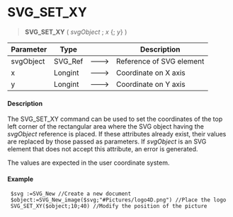 # SVG_SET_XY

>**SVG_SET_XY** ( *svgObject* ; *x* {; *y*} )

| Parameter | Type |  | Description |
| --- | --- | --- | --- |
| svgObject | SVG_Ref | &#x1F852; | Reference of SVG element |
| x | Longint | &#x1F852; | Coordinate on X axis |
| y | Longint | &#x1F852; | Coordinate on Y axis |



#### Description 

The SVG\_SET\_XY command can be used to set the coordinates of the top left corner of the rectangular area where the SVG object having the *svgObject* reference is placed. If these attributes already exist, their values are replaced by those passed as parameters. If *svgObject* is an SVG element that does not accept this attribute, an error is generated.

The values are expected in the user coordinate system.

#### Example 

```4d
 $svg :=SVG_New //Create a new document
 $object:=SVG_New_image($svg;"#Pictures/logo4D.png") //Place the logo
 SVG_SET_XY($object;10;40) //Modify the position of the picture
```
